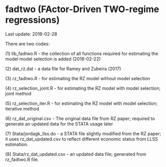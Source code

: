 # fadtwo (FActor-Driven TWO-regime regressions)

Last update: 2018-02-28

There are two codes:

  (1) lib_fadtwo.R - the collection of all functions required for estimating the model 
                     model selection is added (2018-02-22)
  
  (2) dat_rz.dat - a data file for Ramey and Zubeira (2017)
  
  (3) rz_fadtwo.R - for estimating the RZ model without model selection
  
  (4) rz_selection_joint.R - for estimating the RZ model with model selection; joint method
  
  (5) rz_selection_iter.R - for estimating the RZ model with model selection; iterative method
  
  (6) rz_dat_original.csv - The original data file from RZ paper; required to generate an updated data for the STATA usage later
  
  (7) Stata/jordagk_llss.do - a STATA file slightly modified from the RZ paper; it uses rz_dat_updated.csv to reflect different economic status from LLSS estimation.
  
  (8) Stata/rz_dat_updated.csv - an updated data file; generated from rz_fadtwo.R file.
  
  
